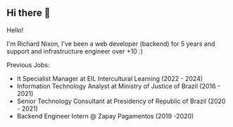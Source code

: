 ## Hi there 👋

Hello!

I'm Richard Nixon, I've been a web developer (backend) for 5 years 
and support and infrastructure engineer over +10 :) 

Previous Jobs:
- It Specialist Manager at EIL Intercultural Learning (2022 - 2024)
- Information Technology Analyst at Ministry of Justice of Brazil (2016 - 2021)
- Senior Technology Consultant at Presidency of Republic of Brazil (2020 - 2021)
- Backend Engineer Intern @ Zapay Pagamentos (2019 -2020)
